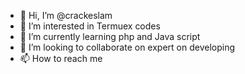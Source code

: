 - 👋 Hi, I’m @crackeslam
- 👀 I’m interested in Termuex codes
- 🌱 I’m currently learning php and Java script
- 💞️ I’m looking to collaborate on expert on developing 
- 📫 How to reach me 

<!---
crackeslam/crackeslam is a ✨ special ✨ repository because its `README.md` (this file) appears on your GitHub profile.
You can click the Preview link to take a look at your changes.
--->
